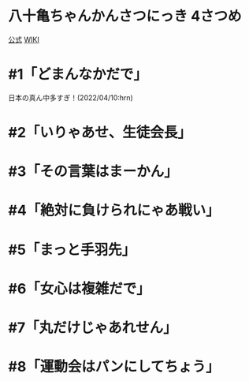 # 八十亀ちゃんかんさつにっき 4さつめ

[公式](https://yatogame.nagoya/) 
[WIKI](https://ja.wikipedia.org/wiki/%E5%85%AB%E5%8D%81%E4%BA%80%E3%81%A1%E3%82%83%E3%82%93%E3%81%8B%E3%82%93%E3%81%95%E3%81%A4%E3%81%AB%E3%81%A3%E3%81%8D) 

# #1「どまんなかだで」

日本の真ん中多すぎ！(2022/04/10:hrn)

# #2「いりゃあせ、生徒会長」

# #3「その言葉はまーかん」

# #4「絶対に負けられにゃあ戦い」

# #5「まっと手羽先」

# #6「女心は複雑だで」

# #7「丸だけじゃあれせん」

# #8「運動会はパンにしてちょう」
